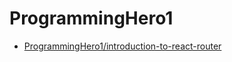 # ProgrammingHero1

-   [ProgrammingHero1/introduction-to-react-router](https://github.com/ProgrammingHero1/introduction-to-react-router/tree/main)
